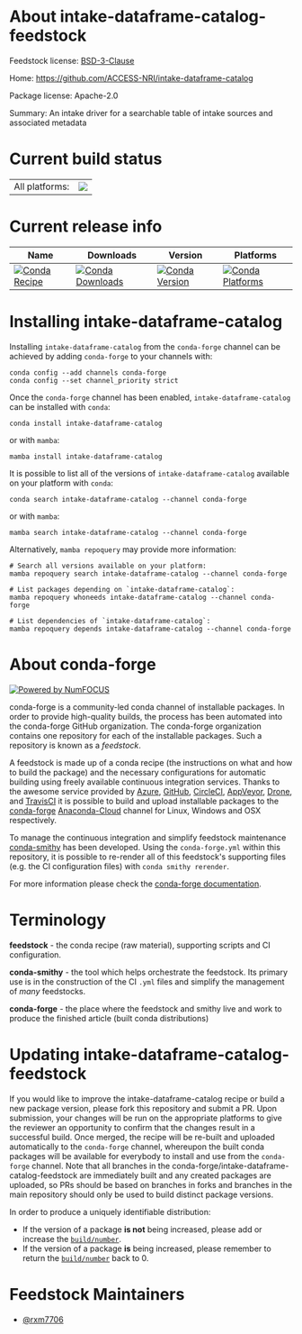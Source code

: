 About intake-dataframe-catalog-feedstock
========================================

Feedstock license: [BSD-3-Clause](https://github.com/conda-forge/intake-dataframe-catalog-feedstock/blob/main/LICENSE.txt)

Home: https://github.com/ACCESS-NRI/intake-dataframe-catalog

Package license: Apache-2.0

Summary: An intake driver for a searchable table of intake sources and associated metadata

Current build status
====================


<table><tr><td>All platforms:</td>
    <td>
      <a href="https://dev.azure.com/conda-forge/feedstock-builds/_build/latest?definitionId=19769&branchName=main">
        <img src="https://dev.azure.com/conda-forge/feedstock-builds/_apis/build/status/intake-dataframe-catalog-feedstock?branchName=main">
      </a>
    </td>
  </tr>
</table>

Current release info
====================

| Name | Downloads | Version | Platforms |
| --- | --- | --- | --- |
| [![Conda Recipe](https://img.shields.io/badge/recipe-intake--dataframe--catalog-green.svg)](https://anaconda.org/conda-forge/intake-dataframe-catalog) | [![Conda Downloads](https://img.shields.io/conda/dn/conda-forge/intake-dataframe-catalog.svg)](https://anaconda.org/conda-forge/intake-dataframe-catalog) | [![Conda Version](https://img.shields.io/conda/vn/conda-forge/intake-dataframe-catalog.svg)](https://anaconda.org/conda-forge/intake-dataframe-catalog) | [![Conda Platforms](https://img.shields.io/conda/pn/conda-forge/intake-dataframe-catalog.svg)](https://anaconda.org/conda-forge/intake-dataframe-catalog) |

Installing intake-dataframe-catalog
===================================

Installing `intake-dataframe-catalog` from the `conda-forge` channel can be achieved by adding `conda-forge` to your channels with:

```
conda config --add channels conda-forge
conda config --set channel_priority strict
```

Once the `conda-forge` channel has been enabled, `intake-dataframe-catalog` can be installed with `conda`:

```
conda install intake-dataframe-catalog
```

or with `mamba`:

```
mamba install intake-dataframe-catalog
```

It is possible to list all of the versions of `intake-dataframe-catalog` available on your platform with `conda`:

```
conda search intake-dataframe-catalog --channel conda-forge
```

or with `mamba`:

```
mamba search intake-dataframe-catalog --channel conda-forge
```

Alternatively, `mamba repoquery` may provide more information:

```
# Search all versions available on your platform:
mamba repoquery search intake-dataframe-catalog --channel conda-forge

# List packages depending on `intake-dataframe-catalog`:
mamba repoquery whoneeds intake-dataframe-catalog --channel conda-forge

# List dependencies of `intake-dataframe-catalog`:
mamba repoquery depends intake-dataframe-catalog --channel conda-forge
```


About conda-forge
=================

[![Powered by
NumFOCUS](https://img.shields.io/badge/powered%20by-NumFOCUS-orange.svg?style=flat&colorA=E1523D&colorB=007D8A)](https://numfocus.org)

conda-forge is a community-led conda channel of installable packages.
In order to provide high-quality builds, the process has been automated into the
conda-forge GitHub organization. The conda-forge organization contains one repository
for each of the installable packages. Such a repository is known as a *feedstock*.

A feedstock is made up of a conda recipe (the instructions on what and how to build
the package) and the necessary configurations for automatic building using freely
available continuous integration services. Thanks to the awesome service provided by
[Azure](https://azure.microsoft.com/en-us/services/devops/), [GitHub](https://github.com/),
[CircleCI](https://circleci.com/), [AppVeyor](https://www.appveyor.com/),
[Drone](https://cloud.drone.io/welcome), and [TravisCI](https://travis-ci.com/)
it is possible to build and upload installable packages to the
[conda-forge](https://anaconda.org/conda-forge) [Anaconda-Cloud](https://anaconda.org/)
channel for Linux, Windows and OSX respectively.

To manage the continuous integration and simplify feedstock maintenance
[conda-smithy](https://github.com/conda-forge/conda-smithy) has been developed.
Using the ``conda-forge.yml`` within this repository, it is possible to re-render all of
this feedstock's supporting files (e.g. the CI configuration files) with ``conda smithy rerender``.

For more information please check the [conda-forge documentation](https://conda-forge.org/docs/).

Terminology
===========

**feedstock** - the conda recipe (raw material), supporting scripts and CI configuration.

**conda-smithy** - the tool which helps orchestrate the feedstock.
                   Its primary use is in the construction of the CI ``.yml`` files
                   and simplify the management of *many* feedstocks.

**conda-forge** - the place where the feedstock and smithy live and work to
                  produce the finished article (built conda distributions)


Updating intake-dataframe-catalog-feedstock
===========================================

If you would like to improve the intake-dataframe-catalog recipe or build a new
package version, please fork this repository and submit a PR. Upon submission,
your changes will be run on the appropriate platforms to give the reviewer an
opportunity to confirm that the changes result in a successful build. Once
merged, the recipe will be re-built and uploaded automatically to the
`conda-forge` channel, whereupon the built conda packages will be available for
everybody to install and use from the `conda-forge` channel.
Note that all branches in the conda-forge/intake-dataframe-catalog-feedstock are
immediately built and any created packages are uploaded, so PRs should be based
on branches in forks and branches in the main repository should only be used to
build distinct package versions.

In order to produce a uniquely identifiable distribution:
 * If the version of a package **is not** being increased, please add or increase
   the [``build/number``](https://docs.conda.io/projects/conda-build/en/latest/resources/define-metadata.html#build-number-and-string).
 * If the version of a package **is** being increased, please remember to return
   the [``build/number``](https://docs.conda.io/projects/conda-build/en/latest/resources/define-metadata.html#build-number-and-string)
   back to 0.

Feedstock Maintainers
=====================

* [@rxm7706](https://github.com/rxm7706/)

